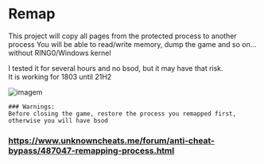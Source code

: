 # Remap

This project will copy all pages from the protected process to another process
You will be able to read/write memory, dump the game and so on... without RING0/Windows kernel

I tested it for several hours and no bsod, but it may have that risk.   
It is working for 1803 until 21H2

![imagem](https://user-images.githubusercontent.com/29626806/150711433-8da781b3-3952-4586-8a45-2da3909b2510.png)

    ### Warnings:
    Before closing the game, restore the process you remapped first, otherwise you will have bsod

### https://www.unknowncheats.me/forum/anti-cheat-bypass/487047-remapping-process.html
